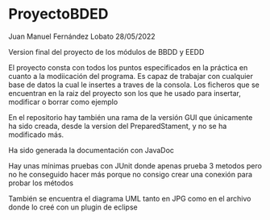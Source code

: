 # ProyectoBDED

Juan Manuel Fernández Lobato
28/05/2022

Version final del proyecto de los módulos de BBDD y EEDD

El proyecto consta con todos los puntos especificados en la práctica en cuanto a la modiicación del programa. Es capaz de trabajar con cualquier base de datos
la cual le insertes a traves de la consola. Los ficheros que se encuentran en la raiz del proyecto son los que he usado para insertar, modificar o borrar como ejemplo

En el repositorio hay también una rama de la versión GUI que únicamente ha sido creada, desde la version del PreparedStament, y no se ha modificado más.

Ha sido generada la documentación con JavaDoc

Hay unas mínimas pruebas con JUnit donde apenas prueba 3 metodos pero no he conseguido hacer más porque no consigo crear una conexión para probar los métodos

También se encuentra el diagrama UML tanto en JPG como en el archivo donde lo creé con un plugin de eclipse

